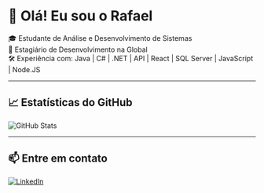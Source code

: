 # 👋 Olá! Eu sou o Rafael

🎓 Estudante de Análise e Desenvolvimento de Sistemas  
💼 Estagiário de Desenvolvimento na Global  
🛠️ Experiência com: Java | C# | .NET | API | React | SQL Server | JavaScript | Node.JS  

---

## 📈 Estatísticas do GitHub
![GitHub Stats](https://github-readme-stats.vercel.app/api?username=rafaelhluz&show_icons=true&theme=radical)

---

## 📫 Entre em contato
[![LinkedIn](https://img.shields.io/badge/-LinkedIn-0A66C2?style=flat&logo=linkedin&logoColor=white)](https://linkedin.com/in/seu-link)
